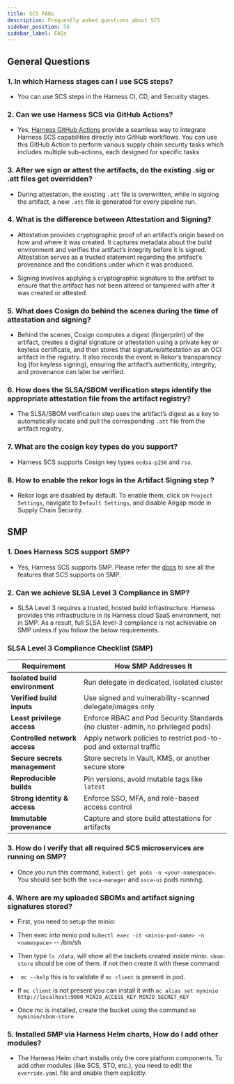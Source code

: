 ```yaml
---
title: SCS FAQs
description: Frequently asked questions about SCS
sidebar_position: 56
sidebar_label: FAQs
---
```



## General Questions

### 1. In which Harness stages can I use SCS steps?

- You can use SCS steps in the Harness CI, CD, and Security stages.


### 2. Can we use Harness SCS via GitHub Actions?

- Yes, [Harness GitHub Actions](https://github.com/harness/github-actions) provide a seamless way to integrate Harness SCS capabilities directly into GitHub workflows. You can use this GitHub Action to perform various supply chain security tasks which includes multiple sub-actions, each designed for specific tasks

### 3. After we sign or attest the artifacts, do the existing .sig or .att files get overridden?

- During attestation, the existing `.att` file is overwritten, while in signing the artifact, a new `.att` file is generated for every pipeline run.


### 4. What is the difference between Attestation and Signing?

- Attestation provides cryptographic proof of an artifact’s origin based on how and where it was created. It captures metadata about the build environment and verifies the artifact’s integrity before it is signed. Attestation serves as a trusted statement regarding the artifact’s provenance and the conditions under which it was produced.

- Signing involves applying a cryptographic signature to the artifact to ensure that the artifact has not been altered or tampered with after it was created or attested.


### 5. What does Cosign do behind the scenes during the time of attestation and signing?

- Behind the scenes, Cosign computes a digest (fingerprint) of the artifact, creates a digital signature or attestation using a private key or keyless certificate, and then stores that signature/attestation as an OCI artifact in the registry. It also records the event in Rekor’s transparency log (for keyless signing), ensuring the artifact’s authenticity, integrity, and provenance can later be verified.

### 6. How does the SLSA/SBOM verification steps identify the appropriate attestation file from the artifact registry?

- The SLSA/SBOM verification step uses the artifact’s digest as a key to automatically locate and pull the corresponding `.att` file from the artifact registry.


### 7. What are the cosign key types do you support?

- Harness SCS supports Cosign key types `ecdsa-p256` and `rsa`.

### 8.  How to enable the rekor logs in the Artifact Signing step ?

- Rekor logs are disabled by default. To enable them, click on `Project Settings`, navigate to `Default Settings`, and disable Airgap mode in Supply Chain Security.


## SMP


### 1. Does Harness SCS support SMP?

- Yes, Harness SCS supports SMP. Please refer the [docs](docs/software-supply-chain-assurance/ssca-supported#scs-on-harness-self-managed-enterprise-edition-smp) to see all the features that SCS supports on SMP.


### 2. Can we achieve SLSA Level 3 Compliance in SMP?

- SLSA Level 3 requires a trusted, hosted build infrastructure. Harness provides this infrastructure in its Harness cloud SaaS environment, not in SMP. As a result, full SLSA level-3 compliance is not achievable on SMP unless if you follow the below requirements.

### SLSA Level 3 Compliance Checklist (SMP)

| Requirement                        | How SMP Addresses It |
|-----------------------------------|-----------------------|
| **Isolated build environment**    | Run delegate in dedicated, isolated cluster |
| **Verified build inputs**         | Use signed and vulnerability-scanned delegate/images only |
| **Least privilege access**        | Enforce RBAC and Pod Security Standards (no cluster-admin, no privileged pods) |
| **Controlled network access**     | Apply network policies to restrict pod-to-pod and external traffic |
| **Secure secrets management**     | Store secrets in Vault, KMS, or another secure store |
| **Reproducible builds**           | Pin versions, avoid mutable tags like `latest` |
| **Strong identity & access**      | Enforce SSO, MFA, and role-based access control |
| **Immutable provenance**          | Capture and store build attestations for artifacts |

### 3. How do I verify that all required SCS microservices are running on SMP?

- Once you run this command, `kubectl get pods -n <your-namespace>`.  You should see both the `ssca-manager` and `ssca-ui` pods running.

### 4. Where are my uploaded SBOMs and artifact signing signatures stored?


- First, you need to setup the minio: 

- Then exec into minio pod `kubectl exec -it <minio-pod-name> -n <namespace>` -- /bin/sh

- Then type `ls /data`, will show all the buckets created inside minio. `sbom-store`  should be one of them.
if not then create it with these command

- ` mc --help` this is to validate if `mc client` is present in pod.

- If `mc client` is not present you can install it with `mc alias set myminio http://localhost:9000 MINIO_ACCESS_KEY MINIO_SECRET_KEY`

- Once mc is installed, create the bucket using the command `mb myminio/sbom-store`

### 5. Installed SMP via Harness Helm charts, How do I add other modules?

- The Harness Helm chart installs only the core platform components. To add other modules (like SCS, STO, etc.), you need to edit the `override.yaml` file and enable them explicitly.


